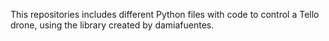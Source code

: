 This repositories includes different Python files with code 
to control a Tello drone, using the library created by damiafuentes.
